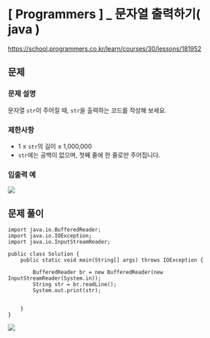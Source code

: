 # [ Programmers ] _ 문자열 출력하기( java )
https://school.programmers.co.kr/learn/courses/30/lessons/181952
## 문제 
### 문제 설명
문자열 `str`이 주어질 때, `str`을 출력하는 코드를 작성해 보세요.

### 제한사항
- 1 ≤ `str`의 길이 ≤ 1,000,000
- `str`에는 공백이 없으며, 첫째 줄에 한 줄로만 주어집니다.

### 입출력 예
![](https://i.imgur.com/4FThLrv.png)




## 문제 풀이
```
import java.io.BufferedReader;
import java.io.IOException;
import java.io.InputStreamReader;

public class Solution {
    public static void main(String[] args) throws IOException {
        
        BufferedReader br = new BufferedReader(new InputStreamReader(System.in));
        String str = br.readLine();
        System.out.print(str);
    
                  
    }
}
```
![](https://i.imgur.com/yfWkjGq.png)
